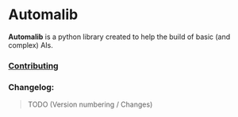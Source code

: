 # Automalib

**Automalib** is a python library created to help the build of basic (and complex) AIs.

### [Contributing](./CONTRIBUTING.md)

### Changelog:
> TODO (Version numbering / Changes)